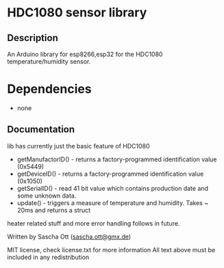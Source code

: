 # HDC1080 sensor library 

## Description

An Arduino library for esp8266,esp32 for the HDC1080 temperature/humidity sensor.

# Dependencies
 * none

## Documentation 
lib has currently just the basic feature of HDC1080
 * getManufactorID()  - returns a factory-programmed identification value (0x5449)
 * getDeviceID()      - returns a factory-programmed identification value (0x1050)
 * getSerialID()      - read 41 bit value which contains production date and some unknown data. 
 * update()           - triggers a measure of temperature and humidity. Takes ~ 20ms and returns a struct

heater related stuff and more error handling follows in future.


Written by Sascha Ott (sascha.ott@gmx.de)

MIT license, check license.txt for more information
All text above must be included in any redistribution

